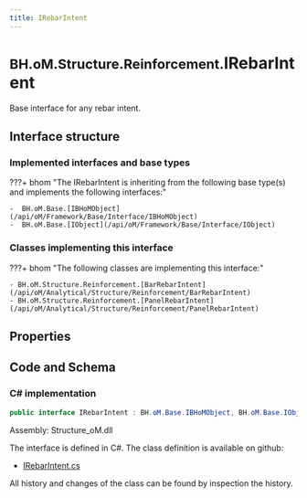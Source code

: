```yaml
---
title: IRebarIntent
---
```


# <small>BH.oM.Structure.Reinforcement.</small>**IRebarIntent**

Base interface for any rebar intent.

## Interface structure

### Implemented interfaces and base types

???+ bhom "The IRebarIntent is inheriting from the following base type(s) and implements the following interfaces:"

    -  BH.oM.Base.[IBHoMObject](/api/oM/Framework/Base/Interface/IBHoMObject)
    -  BH.oM.Base.[IObject](/api/oM/Framework/Base/Interface/IObject)


### Classes implementing this interface

???+ bhom "The following classes are implementing this interface:"

    - BH.oM.Structure.Reinforcement.[BarRebarIntent](/api/oM/Analytical/Structure/Reinforcement/BarRebarIntent)
    - BH.oM.Structure.Reinforcement.[PanelRebarIntent](/api/oM/Analytical/Structure/Reinforcement/PanelRebarIntent)


## Properties

## Code and Schema

### C# implementation

``` C# title="C#"
public interface IRebarIntent : BH.oM.Base.IBHoMObject, BH.oM.Base.IObject
```

Assembly: Structure_oM.dll

The interface is defined in C#. The class definition is available on github:

- [IRebarIntent.cs](https://github.com/BHoM/BHoM/blob/develop/Structure_oM/Reinforcement\IRebarIntent.cs)

All history and changes of the class can be found by inspection the history.
